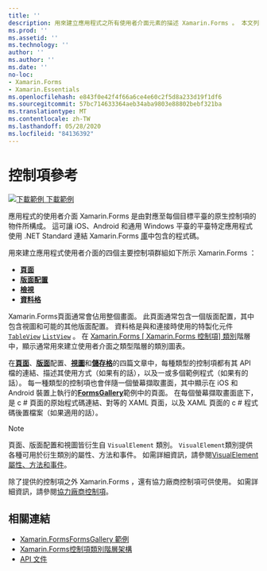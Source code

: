 ```yaml
---
title: ''
description: 用來建立應用程式之所有使用者介面元素的描述 Xamarin.Forms 。 本文列出組成應用程式使用者介面的控制項群組 Xamarin.Forms 。
ms.prod: ''
ms.assetid: ''
ms.technology: ''
author: ''
ms.author: ''
ms.date: ''
no-loc:
- Xamarin.Forms
- Xamarin.Essentials
ms.openlocfilehash: e843f0e42f4f66a6ce4e60c2f5d8a233d19f1df6
ms.sourcegitcommit: 57bc714633364aeb34aba9803e88802bebf321ba
ms.translationtype: MT
ms.contentlocale: zh-TW
ms.lasthandoff: 05/28/2020
ms.locfileid: "84136392"
---
```

# <a name="controls-reference"></a>控制項參考

[![下載範例 ](~/media/shared/download.png) 下載範例](https://docs.microsoft.com/samples/xamarin/xamarin-forms-samples/formsgallery/)

應用程式的使用者介面 Xamarin.Forms 是由對應至每個目標平臺的原生控制項的物件所構成。 這可讓 iOS、Android 和通用 Windows 平臺的平臺特定應用程式使用 .NET Standard 連結 Xamarin.Forms [庫](~/cross-platform/app-fundamentals/net-standard.md)中包含的程式碼。

用來建立應用程式使用者介面的四個主要控制項群組如下所示 Xamarin.Forms ：

- [**頁面**](pages.md)
- [**版面配置**](layouts.md)
- [**檢視**](views.md)
- [**資料格**](cells.md)

Xamarin.Forms頁面通常會佔用整個畫面。 此頁面通常包含一個版面配置，其中包含視圖和可能的其他版面配置。 資料格是與和連接時使用的特製化元件 [`TableView`](views.md#tableview) [`ListView`](views.md#listview) 。 在 [ Xamarin.Forms [ Xamarin.Forms 控制項] 類別](~/xamarin-forms/internals/class-hierarchy.md)階層中，顯示通常用來建立使用者介面之類型階層的類別圖表。

在[**頁面**](pages.md)、[**版面**](layouts.md)配置、[**視圖**](views.md)和[**儲存格**](cells.md)的四篇文章中，每種類型的控制項都有其 API 檔的連結、描述其使用方式（如果有的話），以及一或多個範例程式（如果有的話）。 每一種類型的控制項也會伴隨一個螢幕擷取畫面，其中顯示在 iOS 和 Android 裝置上執行的[**FormsGallery**](https://docs.microsoft.com/samples/xamarin/xamarin-forms-samples/formsgallery)範例中的頁面。 在每個螢幕擷取畫面底下，是 c # 頁面的原始程式碼連結、對等的 XAML 頁面，以及 XAML 頁面的 c # 程式碼後置檔案（如果適用的話）。

> [!NOTE]
> 頁面、版面配置和視圖皆衍生自 `VisualElement` 類別。 `VisualElement`類別提供各種可用於衍生類別的屬性、方法和事件。 如需詳細資訊，請參閱[VisualElement 屬性、方法和事件](common-properties.md)。

除了提供的控制項之外 Xamarin.Forms ，還有協力廠商控制項可供使用。 如需詳細資訊，請參閱[協力廠商控制項](thirdparty.md)。

## <a name="related-links"></a>相關連結

- [Xamarin.FormsFormsGallery 範例](https://docs.microsoft.com/samples/xamarin/xamarin-forms-samples/formsgallery)
- [Xamarin.Forms控制項類別階層架構](~/xamarin-forms/internals/class-hierarchy.md)
- [API 文件](https://docs.microsoft.com/dotnet/api/xamarin.forms?view=xamarin-forms)
